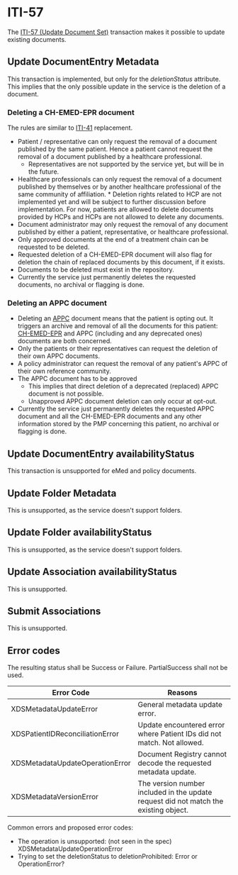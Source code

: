 # ITI-57

The [ITI-57 (Update Document Set)](https://www.ihe.net/uploadedFiles/Documents/ITI/IHE_ITI_Suppl_XDS_Metadata_Update.pdf) transaction makes it possible to update existing documents. 

## Update DocumentEntry Metadata

This transaction is implemented, but only for the *deletionStatus* attribute. This implies that the only possible update in the service is the deletion of a document.

### Deleting a CH-EMED-EPR document
The rules are similar to [ITI-41](iti41.md) replacement.

* Patient / representative can only request the removal of a document published by the same patient. Hence a patient cannot request the removal of a document published by a healthcare professional.
    * Representatives are not supported by the service yet, but will be in the future.
* Healthcare professionals can only request the removal of a document published by themselves or by another healthcare professional of the same community of affiliation.
	  * Deletion rights related to HCP are not implemented yet and will be subject to further discussion before implementation. For now, patients are allowed to delete documents provided by HCPs and HCPs are not allowed to delete any documents.
* Document administrator may only request the removal of any document published by either a patient, representative, or healthcare professional.
* Only approved documents at the end of a treatment chain can be requested to be deleted.
* Requested deletion of a CH-EMED-EPR document will also flag for deletion the chain of replaced documents by this document, if it exists.
* Documents to be deleted must exist in the repository.
* Currently the service just permanently deletes the requested documents, no archival or flagging is done.

### Deleting an APPC document
* Deleting an [APPC](https://www.ihe.net/uploadedFiles/Documents/ITI/IHE_ITI_Suppl_APPC.pdf) document means that the patient is opting out. It triggers an archive and removal of all the documents for this patient: [CH-EMED-EPR](https://build.fhir.org/ig/CARA-ch/ch-emed-epr/) and APPC (including and any deprecated ones) documents are both concerned.
* Only the patients or their representatives can request the deletion of their own APPC documents.
* A policy administrator can request the removal of any patient's APPC of their own reference community.
* The APPC document has to be approved
    * This implies that direct deletion of a deprecated (replaced) APPC document is not possible.
    * Unapproved APPC document deletion can only occur at opt-out.
* Currently the service just permanently deletes the requested APPC document and all the CH-EMED-EPR documents and any other information stored by the PMP concerning this patient, no archival or flagging is done.

## Update DocumentEntry availabilityStatus

This transaction is unsupported for eMed and policy documents.

## Update Folder Metadata

This is unsupported, as the service doesn't support folders.

## Update Folder availabilityStatus

This is unsupported, as the service doesn't support folders.

## Update Association availabilityStatus

This is unsupported.

## Submit Associations

This is unsupported.

## Error codes

The resulting status shall be Success or Failure. PartialSuccess shall not be used.

| Error Code | Reasons |
| ------ | ------ |
| XDSMetadataUpdateError | General metadata update error. |
| XDSPatientIDReconciliationError | Update encountered error where Patient IDs did not match. Not allowed. |
| XDSMetadataUpdateOperationError | Document Registry cannot decode the requested metadata update. |
| XDSMetadataVersionError | The version number included in the update request did not match the existing object. |

Common errors and proposed error codes:

* The operation is unsupported: (not seen in the spec) XDSMetadataUpdateOperationError
* Trying to set the deletionStatus to deletionProhibited: Error or OperationError? <!-- TODO: -> error -->

